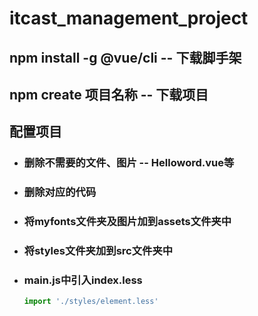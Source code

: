 # itcast_management_project

## npm install -g @vue/cli  --  下载脚手架

## npm create 项目名称 -- 下载项目

## 配置项目

- ### 删除不需要的文件、图片 -- Helloword.vue等

- ### 删除对应的代码

- ### 将myfonts文件夹及图片加到assets文件夹中

- ### 将styles文件夹加到src文件夹中

- ### main.js中引入index.less

  ```js
  import './styles/element.less'
  ```

  

